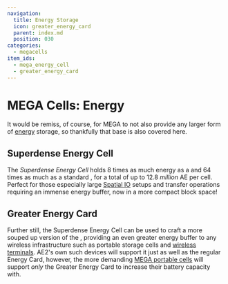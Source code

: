 ```yaml
---
navigation:
  title: Energy Storage
  icon: greater_energy_card
  parent: index.md
  position: 030
categories:
  - megacells
item_ids:
  - mega_energy_cell
  - greater_energy_card
---
```


# MEGA Cells: Energy

It would be remiss, of course, for MEGA to not also provide any larger form of [energy](ae2:ae2-mechanics/energy.md)
storage, so thankfully that base is also covered here.

## Superdense Energy Cell

<BlockImage id="mega_energy_cell" scale="4" />

The *Superdense Energy Cell* holds 8 times as much energy as a <ItemLink id="ae2:dense_energy_cell" /> and 64 times as
much as a standard <ItemLink id="ae2:energy_cell" />, for a total of up to 12.8 *million* AE per cell. Perfect for those
especially large [Spatial IO](ae2:ae2-mechanics/spatial-io.md) setups and transfer operations requiring an immense
energy buffer, now in a more compact block space!

<RecipeFor id="mega_energy_cell" />

## Greater Energy Card

<ItemImage id="greater_energy_card" scale="3" />

Further still, the Superdense Energy Cell can be used to craft a more souped up version of the
<ItemLink id="ae2:energy_card" />, providing an even greater energy buffer to any wireless infrastructure such as
portable storage cells and [wireless terminals](ae2:items-blocks-machines/wireless_terminals.md). AE2's own such devices
will support it just as well as the regular Energy Card, however, the more demanding
[MEGA portable cells](storage.md#portable-cells) will support *only* the Greater Energy Card to increase their battery
capacity with.

<RecipeFor id="greater_energy_card" />
